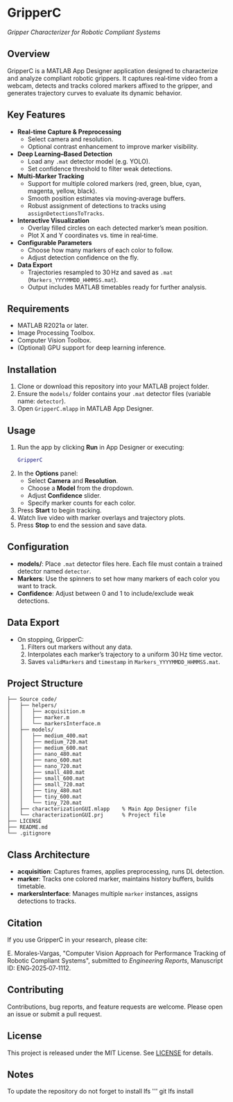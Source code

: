 # GripperC

*Gripper Characterizer for Robotic Compliant Systems*

## Overview

GripperC is a MATLAB App Designer application designed to characterize and analyze compliant robotic grippers. It captures real‑time video from a webcam, detects and tracks colored markers affixed to the gripper, and generates trajectory curves to evaluate its dynamic behavior.

## Key Features

- **Real‑time Capture & Preprocessing**
  - Select camera and resolution.
  - Optional contrast enhancement to improve marker visibility.
- **Deep Learning–Based Detection**
  - Load any `.mat` detector model (e.g. YOLO).
  - Set confidence threshold to filter weak detections.
- **Multi‑Marker Tracking**
  - Support for multiple colored markers (red, green, blue, cyan, magenta, yellow, black).
  - Smooth position estimates via moving‑average buffers.
  - Robust assignment of detections to tracks using `assignDetectionsToTracks`.
- **Interactive Visualization**
  - Overlay filled circles on each detected marker’s mean position.
  - Plot X and Y coordinates vs. time in real‑time.
- **Configurable Parameters**
  - Choose how many markers of each color to follow.
  - Adjust detection confidence on the fly.
- **Data Export**
  - Trajectories resampled to 30 Hz and saved as `.mat` (`Markers_YYYYMMDD_HHMMSS.mat`).
  - Output includes MATLAB timetables ready for further analysis.

## Requirements

- MATLAB R2021a or later.
- Image Processing Toolbox.
- Computer Vision Toolbox.
- (Optional) GPU support for deep learning inference.

## Installation
1. Clone or download this repository into your MATLAB project folder.
2. Ensure the `models/` folder contains your `.mat` detector files (variable name: `detector`).
3. Open `GripperC.mlapp` in MATLAB App Designer.

## Usage

1. Run the app by clicking **Run** in App Designer or executing:
   ```matlab
   GripperC
   ```
2. In the **Options** panel:
   - Select **Camera** and **Resolution**.
   - Choose a **Model** from the dropdown.
   - Adjust **Confidence** slider.
   - Specify marker counts for each color.
3. Press **Start** to begin tracking.
4. Watch live video with marker overlays and trajectory plots.
5. Press **Stop** to end the session and save data.

## Configuration

- **models/**: Place `.mat` detector files here. Each file must contain a trained detector named `detector`.
- **Markers**: Use the spinners to set how many markers of each color you want to track.
- **Confidence**: Adjust between 0 and 1 to include/exclude weak detections.

## Data Export

- On stopping, GripperC:
  1. Filters out markers without any data.
  2. Interpolates each marker’s trajectory to a uniform 30 Hz time vector.
  3. Saves `validMarkers` and `timestamp` in `Markers_YYYYMMDD_HHMMSS.mat`.

## Project Structure

```
├── Source code/
│   ├── helpers/
│   │   ├── acquisition.m
│   │   ├── marker.m
│   │   └── markersInterface.m
│   ├── models/
│   │   ├── medium_400.mat
│   │   ├── medium_720.mat
│   │   ├── medium_600.mat
│   │   ├── nano_480.mat
│   │   ├── nano_600.mat
│   │   ├── nano_720.mat
│   │   ├── small_480.mat
│   │   ├── small_600.mat
│   │   ├── small_720.mat
│   │   ├── tiny_480.mat
│   │   ├── tiny_600.mat
│   │   └── tiny_720.mat
│   ├── characterizationGUI.mlapp    % Main App Designer file
│   └── characterizationGUI.prj      % Project file
├── LICENSE
├── README.md
└── .gitignore
```

## Class Architecture

- **acquisition**: Captures frames, applies preprocessing, runs DL detection.
- **marker**: Tracks one colored marker, maintains history buffers, builds timetable.
- **markersInterface**: Manages multiple `marker` instances, assigns detections to tracks.

## Citation

If you use GripperC in your research, please cite:

E. Morales‑Vargas, "Computer Vision Approach for Performance Tracking of Robotic Compliant Systems", submitted to *Engineering Reports*, Manuscript ID: ENG‑2025‑07‑1112.

## Contributing

Contributions, bug reports, and feature requests are welcome. Please open an issue or submit a pull request.

## License

This project is released under the MIT License. See [LICENSE](LICENSE) for details.

## Notes 
To update the repository do not forget to install lfs
''' git lfs install
